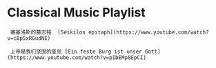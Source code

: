 # Classical Music Playlist
` 塞基洛斯的墓志铭  [Seikilos epitaph](https://www.youtube.com/watch?v=cBpSxRGudNE)`

` 上帝是我们坚固的堡垒 [Ein feste Burg ist unser Gott](https://www.youtube.com/watch?v=pIbEMp8EpCI)`

` `

